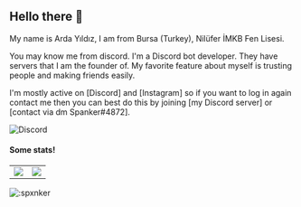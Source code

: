 
## Hello there <!-- kyranet Kişisinden aldım. --> 👋



My name is Arda Yıldız, I am from Bursa (Turkey), Nilüfer İMKB Fen Lisesi.

You may know me from discord. I'm a Discord bot developer. They have servers that I am the founder of. My favorite feature about myself is trusting people and making friends easily.

I'm mostly active on [Discord] and [Instagram] so if you want to log in again
contact me then you can best do this by joining [my Discord server] or
[contact via dm Spanker#4872].

![Discord](https://discord.c99.nl/widget/theme-4/817747393025015828.png)

#### Some stats!

<table>
  <tr>
    <td align="center" style="padding=0;width=50%;">
      <img align="center" style="padding=0;" src="https://grs.quantumly.dev/api/?username=spxnker&show_icons=true&title_color=4F8CC9&text_color=9f9f9f&bg_color=00000000&hide_border=true&icon_color=4F8CC9&hide_title=true&count_private=true" />
    </td>
    <td align="center" style="padding=0;width=50%;">
      <img align="center" style="padding=0;" src="https://grs.quantumly.dev/api/top-langs/?username=spxnker&layout=compact&show_icons=true&title_color=4F8CC9&text_color=9f9f9f&bg_color=00000000&hide_border=true&icon_color=00000000&count_private=true&extra=skyra-project/acrysel,aelia,ai,alestra,anti-user-gateway,audio,char,decorators,editable-commands,eslint-config,evlyn,lycore,orm,resource-webhooks,settings-gateway,skyra,skyra-sharp,skyra.pw,tags,wizard;binarytf/binarytf;discordjs/discord.js,discord.js-modules,builders,collection;novariableglobal/mood,g.shift,one-thousand-years;sapphiredev/framework,pieces,plugins,readme,resource-webhooks,type,utilities" />
    </td>
  </tr>
</table>
<img src="https://count.getloli.com/get/@:spxnker?theme=rule34" alt=":spxnker" />
